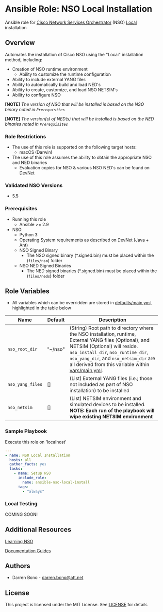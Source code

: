 # Ansible Role: NSO Local Installation

Ansible role for [Cisco Network Services Orchestrator](https://developer.cisco.com/docs/nso/#!nso-fundamentals) (NSO) [Local](https://developer.cisco.com/docs/nso/#!getting-and-installing-nso/local-vs-system-installation) installation

## Overview

Automates the installation of Cisco NSO using the "Local" installation method, including:

* Creation of NSO runtime environment
  * Ability to customize the runtime configuration
* Ability to include external YANG files
* Ability to automatically build and load NED's
* Ability to create, customize, and load NSO NETSIM's
* Ability to configure NSO

**[NOTE]** *The version of NSO that will be installed is based on the NSO binary noted in ```Prerequisites```*

**[NOTE]** *The version(s) of NED(s) that will be installed is based on the NED binaries noted in ```Prerequisites```*

### Role Restrictions

* The use of this role is supported on the following target hosts:
  * macOS (Darwin)
* The use of this role assumes the ability to obtain the appropriate NSO and NED binaries
  * Evaluation copies for NSO & various NSO NED's can be found on [DevNet](https://developer.cisco.com/docs/nso/#!getting-and-installing-nso/download-your-nso-free-trial-installer-and-cisco-neds)

### Validated NSO Versions

* 5.5

### Prerequisites

* Running this role
  * Ansible >= 2.9
* NSO
  * Python 3
  * Operating System requirements as described on [DevNet](https://developer.cisco.com/docs/nso/#!getting-and-installing-nso/requirements) (Java + Ant)
  * NSO Signed Binary
    * The NSO signed binary (*.signed.bin) must be placed within the (```files/nso```) folder
  * NSO NED Signed Binaries
      * The NED signed binaries (*.signed.bin) must be placed within the (```files/neds```) folder

## Role Variables

* All variables which can be overridden are stored in [defaults/main.yml](defaults/main.yml), highlighted in the table below


| Name           | Default | Description                        |
| -------------- | ------------- | -----------------------------------|
| `nso_root_dir` | "~/nso" | (String) Root path to directory where the NSO installation, runtime, External YANG files (Optional), and NETSIM (Optional) will reside. ```nso_install_dir```, ```nso_runtime_dir```, ```nso_yang_dir```, and ```nso_netsim_dir``` are all derived from this variable within [vars/main.yml](vars/main.yml). |
| `nso_yang_files` | [] | (List) External YANG files (i.e.; those not included as part of NSO installation) to be installed |
| `nso_netsim` | [] | (List) NETSIM environment and simulated devices to be installed. **NOTE: Each run of the playbook will wipe existing NETSIM environment** |

### Sample Playbook

Execute this role on 'localhost'

```yaml
---
- name: NSO Local Installation
  hosts: all
  gather_facts: yes
  tasks:
    - name: Setup NSO
      include_role:
        name: ansible-nso-local-install
      tags:
        - "always"
```

### Local Testing

COMING SOON!

## Additional Resources

[Learning NSO](https://developer.cisco.com/docs/nso/#!learning-nso)

[Documentation Guides](https://developer.cisco.com/docs/nso/guides/)

## Authors

* Darren Bono - [darren.bono@att.net](mailto://darren.bono@att.net)

## License

This project is licensed under the MIT License. See [LICENSE](LICENSE.md) for details
